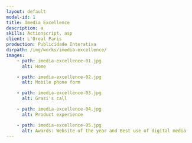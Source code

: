 ```yaml
---
layout: default
modal-id: 1
title: Imedia Excellence
description: a
skills: Actionscript, asp
client: L'Oreal Paris
production: Publicidade Interativa
dirpath: /img/works/imedia-excellence/
images:
    - path: imedia-excellence-01.jpg
      alt: Home

    - path: imedia-excellence-02.jpg
      alt: Mobile phone form

    - path: imedia-excellence-03.jpg
      alt: Grazi's call

    - path: imedia-excellence-04.jpg
      alt: Product experience

    - path: imedia-excellence-05.jpg
      alt: Awards: Website of the year and Best use of digital media
---
```

